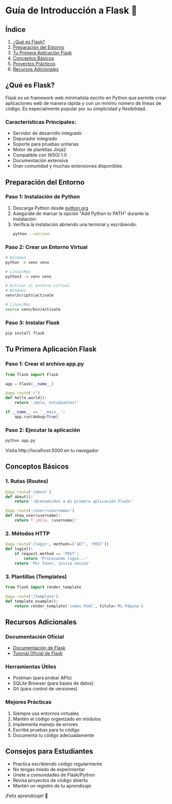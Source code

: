 # Guía de Introducción a Flask 🚀

## Índice
1. [¿Qué es Flask?](#qué-es-flask)
2. [Preparación del Entorno](#preparación-del-entorno)
3. [Tu Primera Aplicación Flask](#tu-primera-aplicación-flask)
4. [Conceptos Básicos](#conceptos-básicos)
5. [Proyectos Prácticos](#proyectos-prácticos)
6. [Recursos Adicionales](#recursos-adicionales)

## ¿Qué es Flask?
Flask es un framework web minimalista escrito en Python que permite crear aplicaciones web de manera rápida y con un mínimo número de líneas de código. Es especialmente popular por su simplicidad y flexibilidad.

### Características Principales:
- Servidor de desarrollo integrado
- Depurador integrado
- Soporte para pruebas unitarias
- Motor de plantillas Jinja2
- Compatible con WSGI 1.0
- Documentación extensiva
- Gran comunidad y muchas extensiones disponibles

## Preparación del Entorno

### Paso 1: Instalación de Python
1. Descarga Python desde [python.org](https://python.org)
2. Asegúrate de marcar la opción "Add Python to PATH" durante la instalación
3. Verifica la instalación abriendo una terminal y escribiendo:
   ```bash
   python --version
   ```

### Paso 2: Crear un Entorno Virtual
```bash
# Windows
python -m venv venv

# Linux/Mac
python3 -m venv venv

# Activar el entorno virtual
# Windows
venv\Scripts\activate

# Linux/Mac
source venv/bin/activate
```

### Paso 3: Instalar Flask
```bash
pip install flask
```

## Tu Primera Aplicación Flask

### Paso 1: Crear el archivo app.py
```python
from flask import Flask

app = Flask(__name__)

@app.route('/')
def hello_world():
    return '¡Hola, estudiantes!'

if __name__ == '__main__':
    app.run(debug=True)
```

### Paso 2: Ejecutar la aplicación
```bash
python app.py
```
Visita http://localhost:5000 en tu navegador

## Conceptos Básicos

### 1. Rutas (Routes)
```python
@app.route('/about')
def about():
    return '¡Bienvenidos a mi primera aplicación Flask!'

@app.route('/user/<username>')
def show_user(username):
    return f'¡Hola, {username}!'
```

### 2. Métodos HTTP
```python
@app.route('/login', methods=['GET', 'POST'])
def login():
    if request.method == 'POST':
        return 'Procesando login...'
    return 'Por favor, inicia sesión'
```

### 3. Plantillas (Templates)
```python
from flask import render_template

@app.route('/template')
def template_example():
    return render_template('index.html', titulo='Mi Página')
```

## Recursos Adicionales

### Documentación Oficial
- [Documentación de Flask](https://flask.palletsprojects.com/)
- [Tutorial Oficial de Flask](https://flask.palletsprojects.com/tutorial/)

### Herramientas Útiles
- Postman (para probar APIs)
- SQLite Browser (para bases de datos)
- Git (para control de versiones)

### Mejores Prácticas
1. Siempre usa entornos virtuales
2. Mantén el código organizado en módulos
3. Implementa manejo de errores
4. Escribe pruebas para tu código
5. Documenta tu código adecuadamente

## Consejos para Estudiantes
- Practica escribiendo código regularmente
- No tengas miedo de experimentar
- Únete a comunidades de Flask/Python
- Revisa proyectos de código abierto
- Mantén un registro de tu aprendizaje

¡Feliz aprendizaje! 🎉